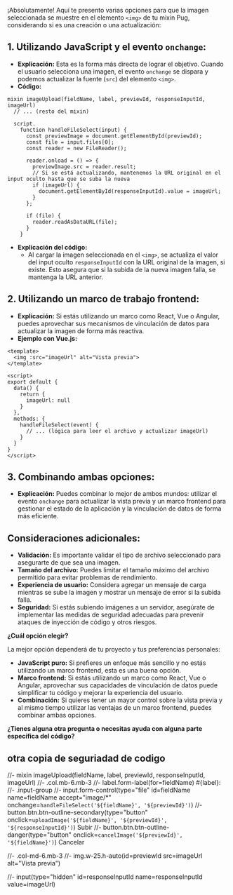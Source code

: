 ¡Absolutamente! Aquí te presento varias opciones para que la imagen seleccionada se muestre en el elemento `<img>` de tu mixin Pug, considerando si es una creación o una actualización:

## 1. **Utilizando JavaScript y el evento `onchange`:**

* **Explicación:** Esta es la forma más directa de lograr el objetivo. Cuando el usuario selecciona una imagen, el evento `onchange` se dispara y podemos actualizar la fuente (`src`) del elemento `<img>`.
* **Código:**

```pug
mixin imageUpload(fieldName, label, previewId, responseInputId, imageUrl)
  // ... (resto del mixin)

  script.
    function handleFileSelect(input) {
      const previewImage = document.getElementById(previewId);
      const file = input.files[0];
      const reader = new FileReader();

      reader.onload = () => {
        previewImage.src = reader.result;
        // Si se está actualizando, mantenemos la URL original en el input oculto hasta que se suba la nueva
        if (imageUrl) {
          document.getElementById(responseInputId).value = imageUrl;
        }
      };

      if (file) {
        reader.readAsDataURL(file);
      }
    }
```

* **Explicación del código:**
  - Al cargar la imagen seleccionada en el `<img>`, se actualiza el valor del input oculto `responseInputId` con la URL original de la imagen, si existe. Esto asegura que si la subida de la nueva imagen falla, se mantenga la URL anterior.

## 2. **Utilizando un marco de trabajo frontend:**

* **Explicación:** Si estás utilizando un marco como React, Vue o Angular, puedes aprovechar sus mecanismos de vinculación de datos para actualizar la imagen de forma más reactiva.
* **Ejemplo con Vue.js:**

```vue
<template>
  <img :src="imageUrl" alt="Vista previa">
</template>

<script>
export default {
  data() {
    return {
      imageUrl: null
    }
  },
  methods: {
    handleFileSelect(event) {
      // ... (lógica para leer el archivo y actualizar imageUrl)
    }
  }
}
</script>
```

## 3. **Combinando ambas opciones:**

* **Explicación:** Puedes combinar lo mejor de ambos mundos: utilizar el evento `onchange` para actualizar la vista previa y un marco frontend para gestionar el estado de la aplicación y la vinculación de datos de forma más eficiente.

## Consideraciones adicionales:

* **Validación:** Es importante validar el tipo de archivo seleccionado para asegurarte de que sea una imagen.
* **Tamaño del archivo:** Puedes limitar el tamaño máximo del archivo permitido para evitar problemas de rendimiento.
* **Experiencia de usuario:** Considera agregar un mensaje de carga mientras se sube la imagen y mostrar un mensaje de error si la subida falla.
* **Seguridad:** Si estás subiendo imágenes a un servidor, asegúrate de implementar las medidas de seguridad adecuadas para prevenir ataques de inyección de código y otros riesgos.

**¿Cuál opción elegir?**

La mejor opción dependerá de tu proyecto y tus preferencias personales:

* **JavaScript puro:** Si prefieres un enfoque más sencillo y no estás utilizando un marco frontend, esta es una buena opción.
* **Marco frontend:** Si estás utilizando un marco como React, Vue o Angular, aprovechar sus capacidades de vinculación de datos puede simplificar tu código y mejorar la experiencia del usuario.
* **Combinación:** Si quieres tener un mayor control sobre la vista previa y al mismo tiempo utilizar las ventajas de un marco frontend, puedes combinar ambas opciones.

**¿Tienes alguna otra pregunta o necesitas ayuda con alguna parte específica del código?**


## otra copia de seguriadad de codigo


//- mixin imageUpload(fieldName, label, previewId, responseInputId, imageUrl)
//-   .col.mb-6.mb-3
//-     label.form-label(for=fieldName) #{label}:
//-     .input-group
//-       input.form-control(type="file" id=fieldName name=fieldName accept="image/*" onchange=`handleFileSelect('${fieldName}', '${previewId}')`)
//-       button.btn.btn-outline-secondary(type="button" onclick=`uploadImage('${fieldName}', '${previewId}', '${responseInputId}')`) Subir
//-       button.btn.btn-outline-danger(type="button" onclick=`cancelImage('${previewId}', '${fieldName}')`) Cancelar
  
//-   .col-md-6.mb-3
//-     img.w-25.h-auto(id=previewId src=imageUrl alt="Vista previa")
  
//-   input(type="hidden" id=responseInputId name=responseInputId value=imageUrl)
